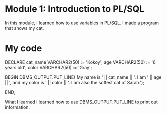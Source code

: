 # Module 1: Introduction to PL/SQL

In this module, I learned how to use variables in PL/SQL. I made a program that shows my cat.

# My code
DECLARE
cat_name VARCHAR2(50) := 'Kokoy';
age VARCHAR2(50) := '6 years old';
color VARCHAR2(50) := 'Gray';

BEGIN
DBMS_OUTPUT.PUT_LINE('My name is ' || cat_name || '. I am ' || age || ', and my color is ' || color || '. I am also the softest cat of Sarah.');

END;

What I learned 
I learned how to use DBMS_OUTPUT.PUT_LINE to print out information. 
